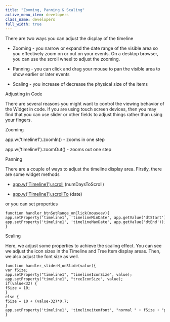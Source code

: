```yaml
---
title: "Zooming, Panning & Scaling"
active_menu_item: developers
class_name: developers
full_width: true
---
```



There are two ways you can adjust the display of the timeline

 - Zooming - you narrow or expand the date range of the visible area so you effectively zoom on or out on your events. On a desktop browser, you can use the scroll wheel to adjust the zooming.

 - Panning - you can click and drag your mouse to pan the visible area to show earlier or later events

 - Scaling - you increase of decrease the physical size of the items

Adjusting in Code

There are several reasons you might want to control the viewing behavior of the Widget in code. If you are using touch screen devices, then you may find that you can use slider or other fields to adjust things rather than using your fingers.

Zooming

app.w('timeline1').zoomIn() - zooms in one step

app.w('timeline1').zoomOut() - zooms out one step

Panning

There are a couple of ways to adjust the timeline display area. Firstly, there are some widget methods

 - [app.w('Timeline1').scroll](../../../scripting-apis/client-api/widget-object-functions/timeline/scroll) (numDaysToScroll)

 - [app.w('Timeline1').scrollTo](../../../scripting-apis/client-api/useful-browser-functions/scrollto) (date)

or you can set properties

    function handler_btnSetRange_onClick(mouseev){
    app.setProperty('timeline1', 'timelineMinDate', app.getValue('dtStart'));
    app.setProperty('timeline1', 'timelineMaxDate', app.getValue('dtEnd'));
    }
   

Scaling

Here, we adjust some properties to achieve the scaling effect. You can see we adjust the icon sizes in the Timeline and Tree Item display areas. Then, we also adjust the font size as well.

    function handler_sliderH_onSlide(value){
    var fSize;
    app.setProperty("timeline1", "timelineIconSize", value);
    app.setProperty("timeline1", "treeIconSize", value);
    if(value<32) {
    fSize = 10;
    }
    else {
    fSize = 10 + (value-32)*0.7;
    }
    app.setProperty('timeline1', 'timelineitemfont', "normal " + fSize + "px Arial");
    }
   

